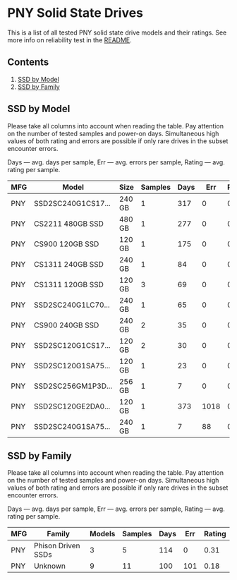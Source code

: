 PNY Solid State Drives
======================

This is a list of all tested PNY solid state drive models and their ratings. See
more info on reliability test in the [README](https://github.com/linuxhw/SMART).

Contents
--------

1. [ SSD by Model  ](#ssd-by-model)
2. [ SSD by Family ](#ssd-by-family)

SSD by Model
------------

Please take all columns into account when reading the table. Pay attention on the
number of tested samples and power-on days. Simultaneous high values of both rating
and errors are possible if only rare drives in the subset encounter errors.

Days   — avg. days per sample,
Err    — avg. errors per sample,
Rating — avg. rating per sample.

| MFG       | Model              | Size   | Samples | Days  | Err   | Rating |
|-----------|--------------------|--------|---------|-------|-------|--------|
| PNY       | SSD2SC240G1CS17... | 240 GB | 1       | 317   | 0     | 0.87   |
| PNY       | CS2211 480GB SSD   | 480 GB | 1       | 277   | 0     | 0.76   |
| PNY       | CS900 120GB SSD    | 120 GB | 1       | 175   | 0     | 0.48   |
| PNY       | CS1311 240GB SSD   | 240 GB | 1       | 84    | 0     | 0.23   |
| PNY       | CS1311 120GB SSD   | 120 GB | 3       | 69    | 0     | 0.19   |
| PNY       | SSD2SC240G1LC70... | 240 GB | 1       | 65    | 0     | 0.18   |
| PNY       | CS900 240GB SSD    | 240 GB | 2       | 35    | 0     | 0.10   |
| PNY       | SSD2SC120G1CS17... | 120 GB | 2       | 30    | 0     | 0.08   |
| PNY       | SSD2SC120G1SA75... | 120 GB | 1       | 23    | 0     | 0.07   |
| PNY       | SSD2SC256GM1P3D... | 256 GB | 1       | 7     | 0     | 0.02   |
| PNY       | SSD2SC120GE2DA0... | 120 GB | 1       | 373   | 1018  | 0.00   |
| PNY       | SSD2SC240G1SA75... | 240 GB | 1       | 7     | 88    | 0.00   |

SSD by Family
-------------

Please take all columns into account when reading the table. Pay attention on the
number of tested samples and power-on days. Simultaneous high values of both rating
and errors are possible if only rare drives in the subset encounter errors.

Days   — avg. days per sample,
Err    — avg. errors per sample,
Rating — avg. rating per sample.

| MFG       | Family                 | Models | Samples | Days  | Err   | Rating |
|-----------|------------------------|--------|---------|-------|-------|--------|
| PNY       | Phison Driven SSDs     | 3      | 5       | 114   | 0     | 0.31   |
| PNY       | Unknown                | 9      | 11      | 100   | 101   | 0.18   |
